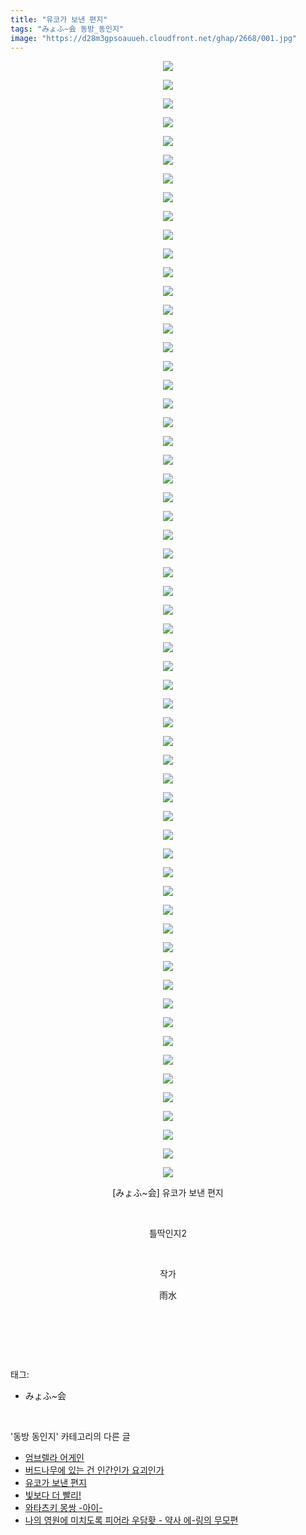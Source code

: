 ```yaml
---
title: "유코가 보낸 편지"
tags: "みょふ~会 동방_동인지"
image: "https://d28m3gpsoauueh.cloudfront.net/ghap/2668/001.jpg"
---
```

<div class="article">
<p style="text-align: center; clear: none; float: none;"><img src="{{ site.imgserver4 }}/ghap/2668/001.jpg"/></p>
<p style="text-align: center; clear: none; float: none;"><img src="{{ site.imgserver4 }}/ghap/2668/002.jpg"/></p>
<p style="text-align: center; clear: none; float: none;"><img src="{{ site.imgserver4 }}/ghap/2668/003.jpg"/></p>
<p style="text-align: center; clear: none; float: none;"><img src="{{ site.imgserver4 }}/ghap/2668/004.jpg"/></p>
<p style="text-align: center; clear: none; float: none;"><img src="{{ site.imgserver4 }}/ghap/2668/005.jpg"/></p>
<p style="text-align: center; clear: none; float: none;"><img src="{{ site.imgserver4 }}/ghap/2668/006.jpg"/></p>
<p style="text-align: center; clear: none; float: none;"><img src="{{ site.imgserver4 }}/ghap/2668/007.jpg"/></p>
<p style="text-align: center; clear: none; float: none;"><img src="{{ site.imgserver4 }}/ghap/2668/008.jpg"/></p>
<p style="text-align: center; clear: none; float: none;"><img src="{{ site.imgserver4 }}/ghap/2668/009.jpg"/></p>
<p style="text-align: center; clear: none; float: none;"><img src="{{ site.imgserver4 }}/ghap/2668/010.jpg"/></p>
<p style="text-align: center; clear: none; float: none;"><img src="{{ site.imgserver4 }}/ghap/2668/011.jpg"/></p>
<p style="text-align: center; clear: none; float: none;"><img src="{{ site.imgserver4 }}/ghap/2668/012.jpg"/></p>
<p style="text-align: center; clear: none; float: none;"><img src="{{ site.imgserver4 }}/ghap/2668/013.jpg"/></p>
<p style="text-align: center; clear: none; float: none;"><img src="{{ site.imgserver4 }}/ghap/2668/014.jpg"/></p>
<p style="text-align: center; clear: none; float: none;"><img src="{{ site.imgserver4 }}/ghap/2668/015.jpg"/></p>
<p style="text-align: center; clear: none; float: none;"><img src="{{ site.imgserver4 }}/ghap/2668/016.jpg"/></p>
<p style="text-align: center; clear: none; float: none;"><img src="{{ site.imgserver4 }}/ghap/2668/017.jpg"/></p>
<p style="text-align: center; clear: none; float: none;"><img src="{{ site.imgserver4 }}/ghap/2668/018.jpg"/></p>
<p style="text-align: center; clear: none; float: none;"><img src="{{ site.imgserver4 }}/ghap/2668/019.jpg"/></p>
<p style="text-align: center; clear: none; float: none;"><img src="{{ site.imgserver4 }}/ghap/2668/020.jpg"/></p>
<p style="text-align: center; clear: none; float: none;"><img src="{{ site.imgserver4 }}/ghap/2668/021.jpg"/></p>
<p style="text-align: center; clear: none; float: none;"><img src="{{ site.imgserver4 }}/ghap/2668/022.jpg"/></p>
<p style="text-align: center; clear: none; float: none;"><img src="{{ site.imgserver4 }}/ghap/2668/023.jpg"/></p>
<p style="text-align: center; clear: none; float: none;"><img src="{{ site.imgserver4 }}/ghap/2668/024.jpg"/></p>
<p style="text-align: center; clear: none; float: none;"><img src="{{ site.imgserver4 }}/ghap/2668/025.jpg"/></p>
<p style="text-align: center; clear: none; float: none;"><img src="{{ site.imgserver4 }}/ghap/2668/026.jpg"/></p>
<p style="text-align: center; clear: none; float: none;"><img src="{{ site.imgserver4 }}/ghap/2668/027.jpg"/></p>
<p style="text-align: center; clear: none; float: none;"><img src="{{ site.imgserver4 }}/ghap/2668/028.jpg"/></p>
<p style="text-align: center; clear: none; float: none;"><img src="{{ site.imgserver4 }}/ghap/2668/029.jpg"/></p>
<p style="text-align: center; clear: none; float: none;"><img src="{{ site.imgserver4 }}/ghap/2668/030.jpg"/></p>
<p style="text-align: center; clear: none; float: none;"><img src="{{ site.imgserver4 }}/ghap/2668/031.jpg"/></p>
<p style="text-align: center; clear: none; float: none;"><img src="{{ site.imgserver4 }}/ghap/2668/032.jpg"/></p>
<p style="text-align: center; clear: none; float: none;"><img src="{{ site.imgserver4 }}/ghap/2668/033.jpg"/></p>
<p style="text-align: center; clear: none; float: none;"><img src="{{ site.imgserver4 }}/ghap/2668/034.jpg"/></p>
<p style="text-align: center; clear: none; float: none;"><img src="{{ site.imgserver4 }}/ghap/2668/035.jpg"/></p>
<p style="text-align: center; clear: none; float: none;"><img src="{{ site.imgserver4 }}/ghap/2668/036.jpg"/></p>
<p style="text-align: center; clear: none; float: none;"><img src="{{ site.imgserver4 }}/ghap/2668/037.jpg"/></p>
<p style="text-align: center; clear: none; float: none;"><img src="{{ site.imgserver4 }}/ghap/2668/038.jpg"/></p>
<p style="text-align: center; clear: none; float: none;"><img src="{{ site.imgserver4 }}/ghap/2668/039.jpg"/></p>
<p style="text-align: center; clear: none; float: none;"><img src="{{ site.imgserver4 }}/ghap/2668/040.jpg"/></p>
<p style="text-align: center; clear: none; float: none;"><img src="{{ site.imgserver4 }}/ghap/2668/041.jpg"/></p>
<p style="text-align: center; clear: none; float: none;"><img src="{{ site.imgserver4 }}/ghap/2668/042.jpg"/></p>
<p style="text-align: center; clear: none; float: none;"><img src="{{ site.imgserver4 }}/ghap/2668/043.jpg"/></p>
<p style="text-align: center; clear: none; float: none;"><img src="{{ site.imgserver4 }}/ghap/2668/044.jpg"/></p>
<p style="text-align: center; clear: none; float: none;"><img src="{{ site.imgserver4 }}/ghap/2668/045.jpg"/></p>
<p style="text-align: center; clear: none; float: none;"><img src="{{ site.imgserver4 }}/ghap/2668/046.jpg"/></p>
<p style="text-align: center; clear: none; float: none;"><img src="{{ site.imgserver4 }}/ghap/2668/047.jpg"/></p>
<p style="text-align: center; clear: none; float: none;"><img src="{{ site.imgserver4 }}/ghap/2668/048.jpg"/></p>
<p style="text-align: center; clear: none; float: none;"><img src="{{ site.imgserver4 }}/ghap/2668/049.jpg"/></p>
<p style="text-align: center; clear: none; float: none;"><img src="{{ site.imgserver4 }}/ghap/2668/050.jpg"/></p>
<p style="text-align: center; clear: none; float: none;"><img src="{{ site.imgserver4 }}/ghap/2668/051.jpg"/></p>
<p style="text-align: center; clear: none; float: none;"><img src="{{ site.imgserver4 }}/ghap/2668/052.jpg"/></p>
<p style="text-align: center; clear: none; float: none;"><img src="{{ site.imgserver4 }}/ghap/2668/053.jpg"/></p>
<p style="text-align: center; clear: none; float: none;"><img src="{{ site.imgserver4 }}/ghap/2668/054.jpg"/></p>
<p style="text-align: center; clear: none; float: none;"><img src="{{ site.imgserver4 }}/ghap/2668/055.jpg"/></p>
<p style="text-align: center; clear: none; float: none;"><img src="{{ site.imgserver4 }}/ghap/2668/056.jpg"/></p>
<p style="text-align: center; clear: none; float: none;"><img src="{{ site.imgserver4 }}/ghap/2668/057.jpg"/></p>
<p style="text-align: center; clear: none; float: none;"><img src="{{ site.imgserver4 }}/ghap/2668/058.jpg"/></p>
<p style="text-align: center; clear: none; float: none;"><img src="{{ site.imgserver4 }}/ghap/2668/059.jpg"/></p>
<p style="text-align: center; clear: none; float: none;"><img src="{{ site.imgserver4 }}/ghap/2668/060.jpg"/></p>
<p style="text-align: center; clear: none; float: none;">[みょふ~会] 유코가 보낸 편지</p>
<p style="text-align: center; clear: none; float: none;"><br/></p>
<p style="text-align: center; clear: none; float: none;">틀딱인지2</p>
<p style="text-align: center; clear: none; float: none;"><br/></p>
<p style="text-align: center; clear: none; float: none;">작가</p>
<p style="text-align: center; clear: none; float: none;">雨水</p>
<p style="text-align: center; clear: none; float: none;"><br/></p>
<p><br/></p>
</div><br/>
<div class="tagTrail">
<p>태그: </p>
<ul>
<li>みょふ~会</li>
</ul>
</div><br/>
<div class="another">
<p>'동방 동인지' 카테고리의 다른 글</p>
<ul>
<li><a href="/ghap_2670">엄브렐라 어게인</a></li>
<li><a href="/ghap_2669">버드나무에 있는 건 인간인가 요괴인가</a></li>
<li><a href="/ghap_2668">유코가 보낸 편지</a></li>
<li><a href="/ghap_2667">빛보다 더 빨리!</a></li>
<li><a href="/ghap_2666">와타츠키 몽쌍 -아이-</a></li>
<li><a href="/ghap_2665">나의 영원에 미치도록 피어라 우담홧 - 약사 에-링의 무모편</a></li>
</ul>
</div><br/>
<div class="cb_module cb_fluid">
<div class="cb_wrt cb_profile">
</div><!-- commentList close -->
</div><br/>
